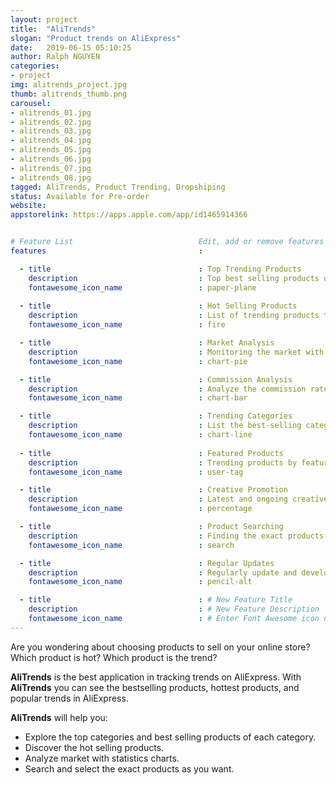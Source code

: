 ```yaml
---
layout: project
title:  "AliTrends"
slogan: "Product trends on AliExpress"
date:   2019-06-15 05:10:25
author: Ralph NGUYEN
categories:
- project
img: alitrends_project.jpg
thumb: alitrends_thumb.png
carousel:
- alitrends_01.jpg
- alitrends_02.jpg
- alitrends_03.jpg
- alitrends_04.jpg
- alitrends_05.jpg
- alitrends_06.jpg
- alitrends_07.jpg
- alitrends_08.jpg
tagged: AliTrends, Product Trending, Dropshiping
status: Available for Pre-order
website:
appstorelink: https://apps.apple.com/app/id1465914366


# Feature List                            Edit, add or remove features to be presented.
features                                  :

  - title                                 : Top Trending Products
    description                           : Top best selling products on AliExpress.
    fontawesome_icon_name                 : paper-plane
    
  - title                                 : Hot Selling Products
    description                           : List of trending products to sell online and dropshipping.
    fontawesome_icon_name                 : fire

  - title                                 : Market Analysis
    description                           : Monitoring the market with detailed statistics charts.
    fontawesome_icon_name                 : chart-pie

  - title                                 : Commission Analysis
    description                           : Analyze the commission rate of the top categories.
    fontawesome_icon_name                 : chart-bar

  - title                                 : Trending Categories
    description                           : List the best-selling categories based on sales quantity.
    fontawesome_icon_name                 : chart-line
  
  - title                                 : Featured Products
    description                           : Trending products by features (Top Selection, Flash Deals)
    fontawesome_icon_name                 : user-tag

  - title                                 : Creative Promotion
    description                           : Latest and ongoing creative promotion programs.
    fontawesome_icon_name                 : percentage

  - title                                 : Product Searching
    description                           : Finding the exact products you want with advanced filters.
    fontawesome_icon_name                 : search

  - title                                 : Regular Updates
    description                           : Regularly update and develop new features.
    fontawesome_icon_name                 : pencil-alt

  - title                                 : # New Feature Title
    description                           : # New Feature Description
    fontawesome_icon_name                 : # Enter Font Awesome icon name (e.g. star). Find icons on fontawesome.com/icons.
---
```


Are you wondering about choosing products to sell on your online store? Which product is hot? Which product is the trend?  

**AliTrends** is the best application in tracking trends on AliExpress. With **AliTrends** you can see the bestselling products, hottest products, and popular trends in AliExpress.
  
**AliTrends** will help you:
* Explore the top categories and best selling products of each category.
* Discover the hot selling products.
* Analyze market with statistics charts.
* Search and select the exact products as you want.

